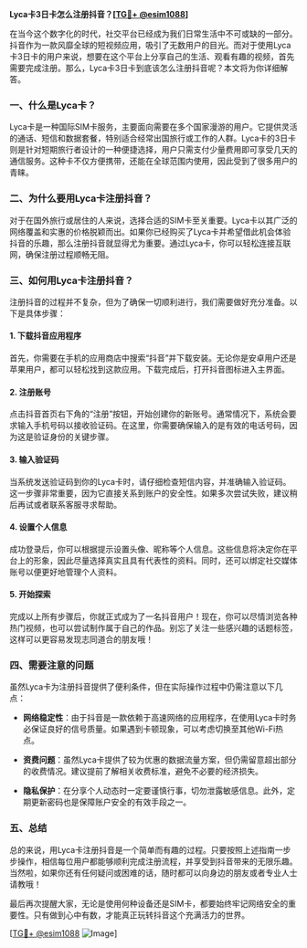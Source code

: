 **Lyca卡3日卡怎么注册抖音？[[TG💪+ @esim1088](https://t.me/s/esim1088)]**

在当今这个数字化的时代，社交平台已经成为我们日常生活中不可或缺的一部分。抖音作为一款风靡全球的短视频应用，吸引了无数用户的目光。而对于使用Lyca卡3日卡的用户来说，想要在这个平台上分享自己的生活、观看有趣的视频，首先需要完成注册。那么，Lyca卡3日卡到底该怎么注册抖音呢？本文将为你详细解答。

### 一、什么是Lyca卡？

Lyca卡是一种国际SIM卡服务，主要面向需要在多个国家漫游的用户。它提供灵活的通话、短信和数据套餐，特别适合经常出国旅行或工作的人群。Lyca卡的3日卡则是针对短期旅行者设计的一种便捷选择，用户只需支付少量费用即可享受几天的通信服务。这种卡不仅方便携带，还能在全球范围内使用，因此受到了很多用户的青睐。

### 二、为什么要用Lyca卡注册抖音？

对于在国外旅行或居住的人来说，选择合适的SIM卡至关重要。Lyca卡以其广泛的网络覆盖和实惠的价格脱颖而出。如果你已经购买了Lyca卡并希望借此机会体验抖音的乐趣，那么注册抖音就显得尤为重要。通过Lyca卡，你可以轻松连接互联网，确保注册过程顺畅无阻。

### 三、如何用Lyca卡注册抖音？

注册抖音的过程并不复杂，但为了确保一切顺利进行，我们需要做好充分准备。以下是具体步骤：

#### 1. 下载抖音应用程序

首先，你需要在手机的应用商店中搜索“抖音”并下载安装。无论你是安卓用户还是苹果用户，都可以轻松找到这款应用。下载完成后，打开抖音图标进入主界面。

#### 2. 注册账号

点击抖音首页右下角的“注册”按钮，开始创建你的新账号。通常情况下，系统会要求输入手机号码以接收验证码。在这里，你需要确保输入的是有效的电话号码，因为这是验证身份的关键步骤。

#### 3. 输入验证码

当系统发送验证码到你的Lyca卡时，请仔细检查短信内容，并准确输入验证码。这一步骤非常重要，因为它直接关系到账户的安全性。如果多次尝试失败，建议稍后再试或者联系客服寻求帮助。

#### 4. 设置个人信息

成功登录后，你可以根据提示设置头像、昵称等个人信息。这些信息将决定你在平台上的形象，因此尽量选择真实且具有代表性的资料。同时，还可以绑定社交媒体账号以便更好地管理个人资料。

#### 5. 开始探索

完成以上所有步骤后，你就正式成为了一名抖音用户！现在，你可以尽情浏览各种热门视频，也可以尝试制作属于自己的作品。别忘了关注一些感兴趣的话题标签，这样可以更容易发现志同道合的朋友哦！

### 四、需要注意的问题

虽然Lyca卡为注册抖音提供了便利条件，但在实际操作过程中仍需注意以下几点：

- **网络稳定性**：由于抖音是一款依赖于高速网络的应用程序，在使用Lyca卡时务必保证良好的信号质量。如果遇到卡顿现象，可以考虑切换至其他Wi-Fi热点。
  
- **资费问题**：虽然Lyca卡提供了较为优惠的数据流量方案，但仍需留意超出部分的收费情况。建议提前了解相关收费标准，避免不必要的经济损失。

- **隐私保护**：在分享个人动态时一定要谨慎行事，切勿泄露敏感信息。此外，定期更新密码也是保障账户安全的有效手段之一。

### 五、总结

总的来说，用Lyca卡注册抖音是一个简单而有趣的过程。只要按照上述指南一步步操作，相信每位用户都能够顺利完成注册流程，并享受到抖音带来的无限乐趣。当然啦，如果你还有任何疑问或困难的话，随时都可以向身边的朋友或者专业人士请教哦！

最后再次提醒大家，无论是使用何种设备还是SIM卡，都要始终牢记网络安全的重要性。只有做到心中有数，才能真正玩转抖音这个充满活力的世界。

[[TG💪+ @esim1088](https://t.me/s/esim1088) ![Image](https://i.postimg.cc/4NQfJmqS/Snipaste-2025-05-13-00-14-12.png)]